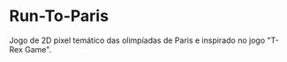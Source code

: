 # Run-To-Paris
Jogo de 2D pixel temático das olimpíadas de Paris e inspirado no jogo "T-Rex Game". 
